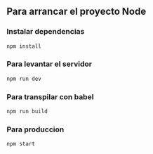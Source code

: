 ## Para arrancar el proyecto Node

### Instalar dependencias
```bash
npm install
```
### Para levantar el servidor
```bash
npm run dev
```
### Para transpilar con babel
```bash
npm run build
```
### Para produccion
```bash
npm start
```